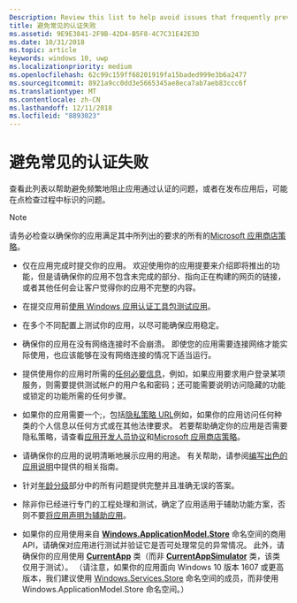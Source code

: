 ```yaml
---
Description: Review this list to help avoid issues that frequently prevent apps from getting certified, or that might be identified during a spot check after the app is published.
title: 避免常见的认证失败
ms.assetid: 9E9E3841-2F9B-42D4-B5F8-4C7C31E42E3D
ms.date: 10/31/2018
ms.topic: article
keywords: windows 10, uwp
ms.localizationpriority: medium
ms.openlocfilehash: 62c99c159ff68201919fa15baded999e3b6a2477
ms.sourcegitcommit: 8921a9cc0dd3e5665345ae8eca7ab7aeb83ccc6f
ms.translationtype: MT
ms.contentlocale: zh-CN
ms.lasthandoff: 12/11/2018
ms.locfileid: "8893023"
---
```

# <a name="avoid-common-certification-failures"></a>避免常见的认证失败


查看此列表以帮助避免频繁地阻止应用通过认证的问题，或者在发布应用后，可能在点检查过程中标识的问题。

> [!NOTE]
> 请务必检查以确保你的应用满足其中所列出的要求的所有的[Microsoft 应用商店策略](https://docs.microsoft.com/legal/windows/agreements/store-policies)。

-   仅在应用完成时提交你的应用。 欢迎使用你的应用提要来介绍即将推出的功能，但是请确保你的应用不包含未完成的部分、指向正在构建的网页的链接，或者其他任何会让客户觉得你的应用不完整的内容。

-   在提交应用前[使用 Windows 应用认证工具包测试应用](../debug-test-perf/windows-app-certification-kit.md)。

-   在多个不同配置上测试你的应用，以尽可能确保应用稳定。

-   确保你的应用在没有网络连接时不会崩溃。 即使您的应用需要连接网络才能实际使用，也应该能够在没有网络连接的情况下适当运行。

-   提供使用你的应用时所需的[任何必要信息](notes-for-certification.md)，例如，如果应用要求用户登录某项服务，则需要提供测试帐户的用户名和密码；还可能需要说明访问隐藏的功能或锁定的功能所需的任何步骤。

-   如果你的应用需要一个;，包括[隐私策略 URL](enter-app-properties.md#privacy-policy-url)例如，如果你的应用访问任何种类的个人信息以任何方式或在其他法律要求。 若要帮助确定你的应用是否需要隐私策略，请查看[应用开发人员协议](https://docs.microsoft.com/legal/windows/agreements/app-developer-agreement)和[Microsoft 应用商店策略](https://docs.microsoft.com/legal/windows/agreements/store-policies)。

-   请确保你的应用的说明清晰地展示应用的用途。 有关帮助，请参阅[编写出色的应用说明](write-a-great-app-description.md)中提供的相关指南。

-   针对[年龄分级](age-ratings.md)部分中的所有问题提供完整并且准确无误的答案。

-   除非你已经进行专门的工程处理和测试，确定了应用适用于辅助功能方案，否则不要[将应用声明为辅助应用](product-declarations.md#this-app-has-been-tested-to-meet-accessibility-guidelines)。

-   如果你的应用使用来自 [**Windows.ApplicationModel.Store**](https://docs.microsoft.com/uwp/api/Windows.ApplicationModel.Store) 命名空间的商用 API，请确保对应用进行测试并验证它是否可处理常见的异常情况。 此外，请确保你的应用使用 [**CurrentApp**](https://docs.microsoft.com/uwp/api/Windows.ApplicationModel.Store.CurrentApp) 类（而非 [**CurrentAppSimulator**](https://docs.microsoft.com/uwp/api/Windows.ApplicationModel.Store.CurrentAppSimulator) 类，该类仅用于测试）。 （请注意，如果你的应用面向 Windows 10 版本 1607 或更高版本，我们建议使用 [Windows.Services.Store](https://docs.microsoft.com/uwp/api/windows.services.store) 命名空间的成员，而非使用 Windows.ApplicationModel.Store 命名空间。）


 

 




